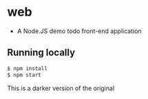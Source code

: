 # web
* A Node.JS demo todo front-end application

## Running locally

```bash
$ npm install
$ npm start
```

This is a darker version of the original
